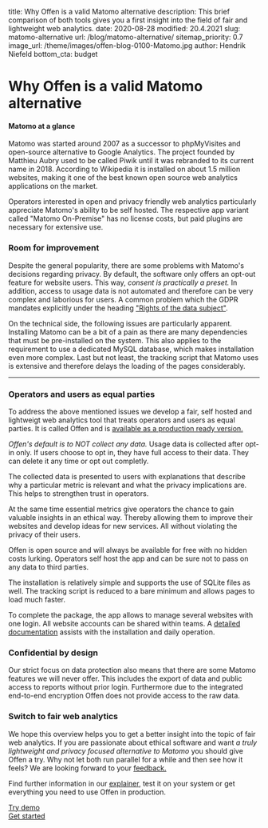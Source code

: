 title: Why Offen is a valid Matomo alternative
description: This brief comparison of both tools gives you a first insight into the field of fair and lightweight web analytics.
date: 2020-08-28
modified: 20.4.2021
slug: matomo-alternative
url: /blog/matomo-alternative/
sitemap_priority: 0.7
image_url: /theme/images/offen-blog-0100-Matomo.jpg
author: Hendrik Niefeld
bottom_cta: budget

# Why Offen is a valid Matomo alternative

#### Matomo at a glance

Matomo was started around 2007 as a successor to phpMyVisites and open-source alternative to Google Analytics. The project founded by Matthieu Aubry used to be called Piwik until it was rebranded to its current name in 2018. According to Wikipedia it is installed on about 1.5 million websites, making it one of the best known open source web analytics applications on the market.

Operators interested in open and privacy friendly web analytics particularly appreciate Matomo's ability to be self hosted. The respective app variant called "Matomo On-Premise" has no license costs, but paid plugins are necessary for extensive use.

### Room for improvement

Despite the general popularity, there are some problems with Matomo's decisions regarding privacy. By default, the software only offers an opt-out feature for website users. This way, *consent is practically a preset.* In addition, access to usage data is not automated and therefore can be very complex and laborious for users. A common problem which the GDPR mandates explicitly under the heading ["Rights of the data subject"](https://en.wikipedia.org/wiki/General_Data_Protection_Regulation#III_Rights_of_the_data_subject).

On the technical side, the following issues are particularly apparent. Installing Matomo can be a bit of a pain as there are many dependencies that must be pre-installed on the system. This also applies to the requirement to use a dedicated MySQL database, which makes installation even more complex. Last but not least, the tracking script that Matomo uses is extensive and therefore delays the loading of the pages considerably.

---

### Operators and users as equal parties

To address the above mentioned issues we develop a fair, self hosted and lightweigt web analytics tool that treats operators and users as equal parties. It is called Offen and is [available as a production ready version.](https://www.offen.dev/get-started/)

*Offen's default is to NOT collect any data.* Usage data is collected after opt-in only. If users choose to opt in, they have full access to their data. They can delete it any time or opt out completly.

The collected data is presented to users with explanations that describe why a particular metric is relevant and what the privacy implications are. This helps to strengthen trust in operators.

At the same time essential metrics give operators the chance to gain valuable insights in an ethical way. Thereby allowing them to improve their websites and develop ideas for new services. All without violating the privacy of their users.

Offen is open source and will always be available for free with no hidden costs lurking. Operators self host the app and can be sure not to pass on any data to third parties.

The installation is relatively simple and supports the use of SQLite files as well. The tracking script is reduced to a bare minimum and allows pages to load much faster.

To complete the package, the app allows to manage several websites with one login. All website accounts can be shared within teams. A [detailed documentation](https://docs.offen.dev/) assists with the installation and daily operation.

### Confidential by design

Our strict focus on data protection also means that there are some Matomo features we will never offer. This includes the export of data and public access to reports without prior login. Furthermore due to the integrated end-to-end encryption Offen does not provide access to the raw data.

### Switch to fair web analytics

We hope this overview helps you to get a better insight into the topic of fair web analytics. If you are passionate about ethical software and want *a truly lightweight and privacy focused alternative to Matomo* you should give Offen a try. Why not let both run parallel for a while and then see how it feels? We are looking forward to your [feedback.](mailto:hioffen@posteo.de)


Find further information in our [explainer](https://www.offen.dev/#bg-explainer), test it on your system or get everything you need to use Offen in production.

<div class="flex flex-wrap justify-center mt4 mb6">
  <div class="w-100 w-40-ns mh0 mb3 mb0-ns mr3-ns">
    <a class="w-100 tc b link dim ph4 pv2 dib b--solid bw2 cclr-brd-black-mid cclr-fnt-black-mid" href="/try-demo/" rel="noopener">Try demo</a>
  </div>
  <div class="w-100 w-50-ns mh0 ml3-ns">
    <a class="w-100 tc b link dim ph4 pv2 dib b--solid bw2 cclr-brd-black-mid white cclr-bg-black-mid" href="/get-started/" rel="noopener">Get started</a>
  </div>
</div>
